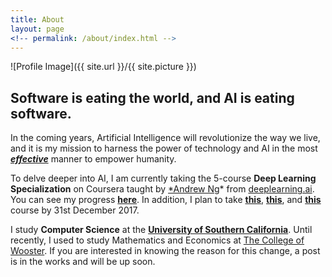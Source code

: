```yaml
---
title: About
layout: page
<!-- permalink: /about/index.html -->
---
```

![Profile Image]({{ site.url }}/{{ site.picture }})


Software is eating the world, and AI is eating software.
-------------

 
In the coming years, Artificial Intelligence will revolutionize the way we live, and it is my mission to harness the power of technology and AI in the most ***[effective](https://www.effectivealtruism.org/articles/introduction-to-effective-altruism/)*** manner to empower humanity.

To delve deeper into AI, I am currently taking the 5-course **Deep Learning Specialization** on Coursera taught by [*Andrew Ng](https://www.facebook.com/andrew.ng.96)* from [deeplearning.ai](https://www.deeplearning.ai). You can see my progress **[here](https://www.coursera.org/account/accomplishments/records/Z9EZA5YEGY7H)**. In addition, I plan to take **[this](http://course.fast.ai)**, **[this](http://cs231n.stanford.edu)**, and **[this](http://web.stanford.edu/class/cs224n/)** course by 31st December 2017.

I study **Computer Science** at the **[University of Southern California](https://www.usc.edu)**. Until recently, I used to study Mathematics and Economics at [The College of Wooster](https://www.wooster.edu). If you are interested in knowing the reason for this change, a post is in the works and will be up soon.







<!-- 


	<p>Lorem ipsum dolor sit amet, consectetur adipisicing elit, sed do eiusmod 
tempor incididunt ut labore et dolore magna aliqua. Ut enim ad minim veniam,
quis nostrud exercitation ullamco laboris nisi ut aliquip ex ea commodo
consequat. Duis aute irure dolor in reprehenderit in voluptate velit esse
cillum dolore eu fugiat nulla pariatur. Excepteur sint occaecat cupidatat non
proident, sunt in culpa qui officia deserunt mollit anim id est laborum.</p>
 

<h2>Skills</h2>

<ul class="skill-list">
	<li>HTML - Jade - Haml - Erb</li>
	<li>Responsive (Mobile First)</li>
	<li>CSS (Stylus, Sass, Less)</li>
	<li>Css Frameworks (Bootstrap, Foundation)</li>
	<li>Javascript (Design Patterns, Testes)</li>
	<li>NodeJS</li>
	<li>AngularJS - ReactJS</li>
	<li>Grunt - Gulp - Yeoman</li>
	<li>Git</li>
	<li>PHP</li>
	<li>Python</li>
	<li>MySQL - MongoDB</li>
	<li>Scrum and Kanban</li>
	<li>TDD e Continuous Integration</li>
</ul>

<h2>Projects</h2>

<ul>
	<li><a href="https://github.com/">StockSense</a></li>
	<li><a href="https://github.com/">Ipsum Dolor</a></li>
	<li><a href="https://github.com/">Dolor Lorem</a></li>
</ul>


 -->
